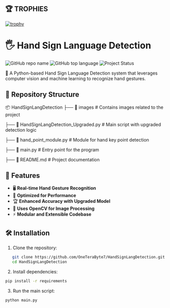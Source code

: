 ## 🏆 TROPHIES
[![trophy](https://github-profile-trophy.vercel.app/?username=OneTeraByte7&theme=onedark)](https://github.com/ryo-ma/github-profile-trophy)


# 🖐 Hand Sign Language Detection

![GitHub repo name](https://img.shields.io/badge/Project-Project--Based--Learning--2-blue)
![GitHub top language](https://img.shields.io/github/languages/top/OneTeraByte7/Project-Based-Learning-2)
![Project Status](https://img.shields.io/badge/Status-Completed-brightgreen)




🚀 A Python-based Hand Sign Language Detection system that leverages computer vision and machine learning to recognize hand gestures.

## 📂 Repository Structure

📦 HandSignLangDetection 
├── 📁 images # Contains images related to the project 

├── 📄 HandSignLangDetection_Upgraded.py # Main script with upgraded detection logic 

├── 📄 hand_point_module.py # Module for hand key point detection 

├── 📄 main.py # Entry point for the program 

├── 📄 README.md # Project documentation


## 🎯 Features

- 🖥 **Real-time Hand Gesture Recognition**
- 🎯 **Optimized for Performance**
- 🏆 **Enhanced Accuracy with Upgraded Model**
- 📸 **Uses OpenCV for Image Processing**
- ⚡ **Modular and Extensible Codebase**

## 🛠 Installation

1. Clone the repository:
```bash
   git clone https://github.com/OneTeraByte7/HandSignLangDetection.git
   cd HandSignLangDetection
```

2. Install dependencies:
```bash
pip install -r requirements

```

3. Run the main script:
```bash
python main.py
